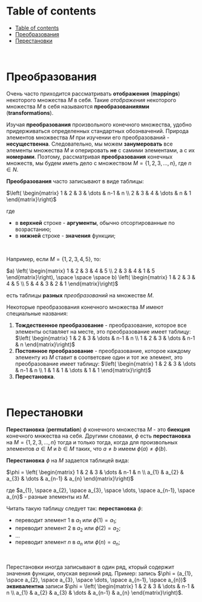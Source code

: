 # Table of contents
- [Table of contents](#table-of-contents)
- [Преобразования](#преобразования)
- [Перестановки](#перестановки)

<br>

# Преобразования
Очень часто приходится рассматривать **отображения** (**mappings**) некоторого множества $`M`$ в себя. Такие *отображения* некоторого множества $`M`$ в себя называются **преобразованияями** (**transformations**).<br>

Изучая **преобразования** произвольного конечного множества, удобно придерживаться определенных стандартных обознвачений. Природа элементов множвества $`M`$ при изучении его преобразований - **несущественна**. Следовательно, мы можем **занумеровать** все элементы множества $`M`$ и оперировать **не** с самими элементами, а с их **номерами**. Поэтому, рассматривая **преобразования** конечных множеств, мы будем иметь дело с множеством $`M = \{1, 2, 3, ..., n\}`$, где $`n∈N`$.<br>

**Преобразования** часто записывают в виде таблицы:<br>

$`\left( \begin{matrix}
    1 & 2 & 3 & \dots & n-1 & n \\
    2 & 3 & 4 & \dots &  n  & 1
\end{matrix}\right)`$
<br>

где
- в **верхней** строке - **аргументы**, обычно отсортированные по возрастанию;
- в **нижней** строке - **значения** функции;

<br>

Например, если $`M = \{1, 2, 3, 4, 5\}`$, то:<br>

$`a) \left( \begin{matrix}
    1 & 2 & 3 & 4 & 5 \\
    2 & 3 & 4 & 1 & 5
\end{matrix}\right), \space \space \space b) \left( \begin{matrix}
    1 & 2 & 3 & 4 & 5 \\
    5 & 4 & 3 & 2 & 1
\end{matrix}\right)`$ <br>

есть таблицы **разных** *преобразований* на множестве $`M`$.<br>

Некоторые преобразования конечного множества $`M`$ имеют специальные названия:
1. **Тождественное преобразование** - преобразование, которое все элементы оставляет на месте, это преобразование имеет таблицу:
$`\left( \begin{matrix}
    1 & 2 & 3 & \dots & n-1 & n \\
    1 & 2 & 3 & \dots & n-1 & n
\end{matrix}\right)`$
2. **Постоянное преобразование** - преобразование, которое каждому элементу из $`M`$ ставит в соответсвие один и тот же элемент, это преобразование имеет таблицу:
$`\left( \begin{matrix}
    1 & 2 & 3 & \dots & n-1 & n \\
    1 & 1 & 1 & \dots & 1 & 1
\end{matrix}\right)`$
3. **Перестановка**.

<br>

# Перестановки
**Перестановка** (**permutation**) $`\phi`$ конечного множества $`M`$ - это **биекция** конечного мнжества на себя. Другими словами, $`\phi`$ есть **перестановка** на $`M = \{1, 2, 3, ..., n\}`$ тогда и только тогда, когда для произвольных элементов $`a∈M`$ и $`b∈M`$ таких, что $`a \ne b`$ имеем $`\phi(a) \ne \phi(b)`$.<br>

**Перестановка** $`\phi`$ на $`M`$ задается таблицей вида:<br>

$`\phi = \left( \begin{matrix}
    1 & 2 & 3 & \dots & n-1 & n \\
    a_{1} & a_{2} & a_{3} & \dots & a_{n-1} & a_{n}
\end{matrix}\right)`$
<br>

где $`a_{1}, \space a_{2}, \space a_{3}, \space \dots, \space a_{n-1}, \space a_{n}`$ - разные элементы из $`M`$.<br>

Читать такую таблицу следует так: **перестановка** $`\phi`$:
- переводит элемент $`1`$ в $`a_{1}`$ или $`\phi(1) = a_{1}`$;
- переводит элемент $`2`$ в $`a_{2}`$ или $`\phi(2) = a_{2}`$;
- ...
- переводит элемент $`n`$ в $`a_{n}`$ или $`\phi(n) = a_{n}`$;

<br>

Перестановки иногда записывают в один ряд, кторый содержит значения функции, опуская верхний ряд. Пример: запись $`\phi = (a_{1}, \space a_{2}, \space a_{3}, \space \dots, \space a_{n-1}, \space a_{n})`$ **эквивалентна** записи $`\phi = \left( \begin{matrix}
    1 & 2 & 3 & \dots & n-1 & n \\
    a_{1} & a_{2} & a_{3} & \dots & a_{n-1} & a_{n}
\end{matrix}\right)`$.<br>





